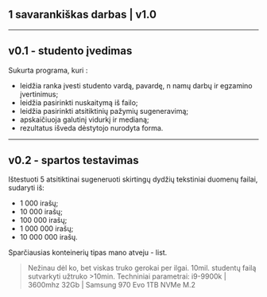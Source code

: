 ## 1 savarankiškas darbas | v1.0
_____________________________________________________________
## v0.1 - studento įvedimas
Sukurta programa, kuri :
- leidžia ranka įvesti studento vardą, pavardę, n namų darbų ir egzamino įvertinimus;
- leidžia pasirinkti nuskaitymą iš failo;
- leidžia pasirinkti atsitiktinių pažymių sugeneravimą;
- apskaičiuoja galutinį vidurkį ir medianą;
- rezultatus išveda dėstytojo nurodyta forma.

_____________________________________________________________
## v0.2 - spartos testavimas
Ištestuoti 5 atsitiktinai sugeneruoti skirtingų dydžių tekstiniai duomenų failai, sudaryti iš:
- 1 000 irašų;
- 10 000 irašų;
- 100 000 irašų;
- 1 000 000 irašų;
- 10 000 000 irašų.
  
Sparčiausias konteinerių tipas mano atveju - list.
> Nežinau dėl ko, bet viskas truko gerokai per ilgai. 10mil. studentų failą sutvarkyti užtruko >10min.
> Techniniai parametrai:
> i9-9900k | 3600mhz 32Gb | Samsung 970 Evo 1TB NVMe M.2


